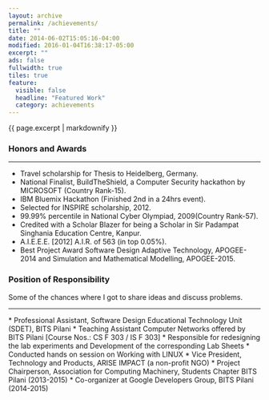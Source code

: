 ```yaml
---
layout: archive
permalink: /achievements/
title: ""
date: 2014-06-02T15:05:16-04:00
modified: 2016-01-04T16:38:17-05:00
excerpt: ""
ads: false
fullwidth: true
tiles: true
feature:
  visible: false
  headline: "Featured Work"
  category: achievements
---
```


{{ page.excerpt | markdownify }}

### Honors and Awards
<hr>

- Travel scholarship for Thesis to Heidelberg, Germany.
- National Finalist, BuildTheShield, a Computer Security hackathon by MICROSOFT (Country Rank-15).
- IBM Bluemix Hackathon (Finished 2nd in a 24hrs event).
- Selected for INSPIRE scholarship, 2012.
- 99.99% percentile in National Cyber Olympiad, 2009(Country Rank-57).
- Credited with a Scholar Blazer for being a Scholar in Sir Padampat Singhania Education Centre, Kanpur.
- A.I.E.E.E. [2012] A.I.R. of 563 (in top 0.05%).
- Best Project Award Software Design Adaptive Technology, APOGEE-2014 and Simulation and Mathematical Modelling, APOGEE-2015.


### Position of Responsibility
Some of the chances where I got to share ideas and discuss problems.
<hr>
* Professional Assistant, Software Design Educational Technology Unit (SDET), BITS Pilani
* Teaching Assistant Computer Networks offered by BITS Pilani [Course Nos.:  CS F 303 / IS F 303]
  * Responsible for redesigning the lab experiments and Development of the corresponding Lab Sheets
  * Conducted hands on session on Working with LINUX
* Vice President, Technology and Products, ARISE IMPACT (a non-profit NGO)
* Project Chairperson, Association for Computing Machinery, Students Chapter BITS Pilani (2013-2015)
* Co-organizer at Google Developers Group, BITS Pilani (2014-2015)
